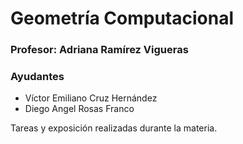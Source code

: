 # Geometría Computacional

### Profesor: Adriana Ramírez Vigueras

### Ayudantes

- Víctor Emiliano Cruz Hernández
- Diego Angel Rosas Franco

Tareas y exposición realizadas durante la materia.
